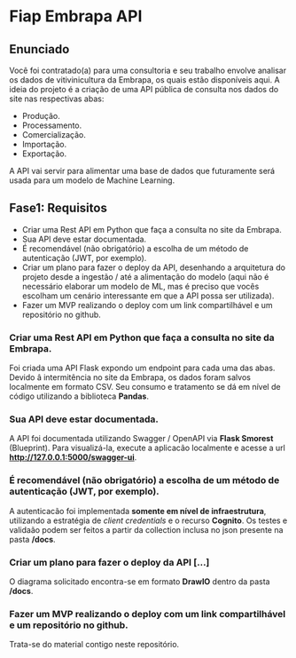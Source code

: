 # Fiap Embrapa API

## Enunciado
Você foi contratado(a) para uma consultoria e seu trabalho envolve analisar os dados de vitivinicultura da
Embrapa, os quais estão disponíveis aqui.
A ideia do projeto é a criação de uma API pública de consulta nos dados do site nas respectivas abas:

* Produção.
* Processamento.
* Comercialização.
* Importação.
* Exportação.

A API vai servir para alimentar uma base de dados que futuramente será usada para um modelo de Machine
Learning.

## Fase1: Requisitos
* Criar uma Rest API em Python que faça a consulta no site da Embrapa.
* Sua APl deve estar documentada.
* É recomendável (não obrigatório) a escolha de um método de autenticação (JWT, por exemplo).
* Criar um plano para fazer o deploy da API, desenhando a arquitetura do projeto desde a ingestão / até a alimentação do modelo (aqui não é necessário elaborar um modelo de ML, mas é preciso
que vocês escolham um cenário interessante em que a API possa ser utilizada).
* Fazer um MVP realizando o deploy com um link compartilhável e um repositório no github.

### Criar uma Rest API em Python que faça a consulta no site da Embrapa.
Foi criada uma API Flask expondo um endpoint para cada uma das abas. Devido â intermitência no site da Embrapa, os 
dados foram salvos localmente em formato CSV. Seu consumo e tratamento se dá em nível de código utilizando a biblioteca 
**Pandas**.

### Sua APl deve estar documentada.
A API foi documentada utilizando Swagger / OpenAPI via **Flask Smorest** (Blueprint). Para visualizá-la, execute
a aplicacão localmente e acesse a url **http://127.0.0.1:5000/swagger-ui**.

### É recomendável (não obrigatório) a escolha de um método de autenticação (JWT, por exemplo).
A autenticacão foi implementada **somente em nível de infraestrutura**, utilizando a estratégia de *client credentials* e
o recurso **Cognito**. Os testes e validaão podem ser feitos a partir da collection inclusa no json presente na pasta **/docs**.

### Criar um plano para fazer o deploy da API [...]
O diagrama solicitado encontra-se em formato **DrawIO** dentro da pasta **/docs**.

### Fazer um MVP realizando o deploy com um link compartilhável e um repositório no github.
Trata-se do material contigo neste repositório.
